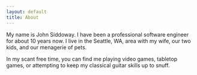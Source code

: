 ```yaml
---
layout: default
title: About
---
```


My name is John Siddoway. I have been a professional software engineer for about 10 years now.  I live in the Seattle, WA, area with my wife, our two kids, and our menagerie of pets.

In my scant free time, you can find me playing video games, tabletop games, or attempting to keep my classical guitar skills up to snuff.